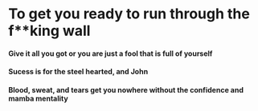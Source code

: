 # To get you ready to run through the f**king wall

#### Give it all you got or you are just a fool that is full of yourself 

#### Sucess is for the steel hearted, and John 

#### Blood, sweat, and tears get you nowhere without the confidence and mamba mentality
